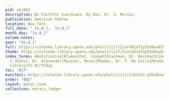 ```yaml
---
pid: obj803
description: Be Faithful Guardians. By Rev. Dr. S. Morais.
publication: American Hebrew
location: New York
full_date: " [n.d.],  [n.d.]"
month_day: "[n.d.]"
volume-notes:
year: "[n.d.]"
full: https://colenda.library.upenn.edu/phalt/iiif/2/ark81431p35d8nw83%2FSHA256E-s7231208--3d9f81b0624fe88f1476bcb0003093707a7af476549f07976a86c8939a602f8f.jpeg/full/3500,/0/default.jpg
thumb: https://colenda.library.upenn.edu/phalt/iiif/2/ark81431p35d8nw83%2FSHA256E-s7231208--3d9f81b0624fe88f1476bcb0003093707a7af476549f07976a86c8939a602f8f.jpeg/full/!200,200/0/default.jpg
index_terms: Abolitionism|Blumenthal, Joseph|Drachman, Dr. Bernhard|Jacobs, Henry
  S.|Kohut, Dr. Alexander|Maisner, Moses|Mendes, Dr. F. De Solla|Mendes, H. Pereira|Morais
  Library|th Birthday
toc: '817'
manifest: https://colenda.library.upenn.edu/phalt/iiif/2/81431-p35d8nw83/manifest
order: '802'
layout: qatar_item
collection: morais_ledger
---
```

